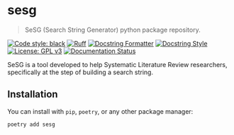 # sesg

> SeSG (Search String Generator) python package repository.

[![Code style: black](https://img.shields.io/badge/code%20style-black-000000.svg)](https://github.com/psf/black)
[![Ruff](https://img.shields.io/endpoint?url=https://raw.githubusercontent.com/charliermarsh/ruff/main/assets/badge/v0.json)](https://github.com/charliermarsh/ruff)
[![Docstring Formatter](https://img.shields.io/badge/%20formatter-docformatter-fedcba.svg)](https://github.com/PyCQA/docformatter)
[![Docstring Style](https://img.shields.io/badge/%20style-google-3666d6.svg)](https://google.github.io/styleguide/pyguide.html#s3.8-comments-and-docstrings)
[![License: GPL v3](https://img.shields.io/badge/License-GPLv3-blue.svg)](https://www.gnu.org/licenses/gpl-3.0)
[![Documentation Status](https://readthedocs.org/projects/sesg/badge/?version=latest)](https://sesg.readthedocs.io/en/latest/?badge=latest)

SeSG is a tool developed to help Systematic Literature Review researchers, specifically at the step of building a search string.

## Installation

You can install with `pip`, `poetry`, or any other package manager:

```bash
poetry add sesg
```
